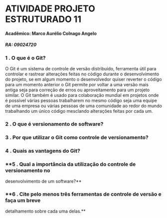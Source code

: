 # **ATIVIDADE PROJETO ESTRUTURADO 11**

#### Acadêmico: Marco Aurélio Colnago Angelo
##### RA: 09024720


### **1 . O que é o Git?**

O Git é um sistema de controle de versão distribuído, ferramenta útil para controlar e rastrear alterações feitas no código durante o desenvolvimento do projeto, se em algum momento o desenvolvedor quiser reverter o código para um momento anterior o Git permite por voltar a uma versão mais antiga seja para correção de erros ou aproveitamento para um projeto similar. O Git também é usado para colaboração mundial em projetos onde é possível várias pessoas trabalharem no mesmo código seja uma equipe de uma empresa ou várias pessoas de uma comunidade ao redor do mundo trabalhando um único código mesclando alterações feitas por cada um.

### **2 . O que é versionamento de software?**

### **3 . Por que utilizar o Git como controle de versionamento?**

### **4 . Quais as vantagens do Git?**

### **5 . Qual a importância da utilização do controle de versionamento no
desenvolvimento de um software?**

### **6 . Cite pelo menos três ferramentas de controle de versão e faça um breve
detalhamento sobre cada uma delas.**